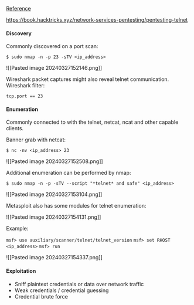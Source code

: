 [Reference](obsidian://open?vault=notes-offensive-security&file=Reference%2FNetworking%2FProtocols%2FTelnet)

https://book.hacktricks.xyz/network-services-pentesting/pentesting-telnet


#### Discovery
Commonly discovered on a port scan:

`$ sudo nmap -n -p 23 -sTV <ip_address>`

![[Pasted image 20240327152146.png]]


Wireshark packet captures might also reveal telnet communication. Wireshark filter:

`tcp.port == 23`

#### Enumeration
Commonly connected to with the telnet, netcat, ncat and other capable clients.

Banner grab with netcat:

`$ nc -nv <ip_address> 23`

![[Pasted image 20240327152508.png]]


Additional enumeration can be performed by nmap:

`$ sudo nmap -n -p -sTV --script "*telnet* and safe" <ip_address>`

![[Pasted image 20240327153104.png]]



Metasploit also has some modules for telnet enumeration:

![[Pasted image 20240327154131.png]]

Example:

`msf> use auxiliary/scanner/telnet/telnet_version`
`msf> set RHOST <ip_address>`
`msf> run`

![[Pasted image 20240327154337.png]]


#### Exploitation
- Sniff plaintext credentials or data over network traffic
- Weak credentials / credential guessing
- Credential brute force